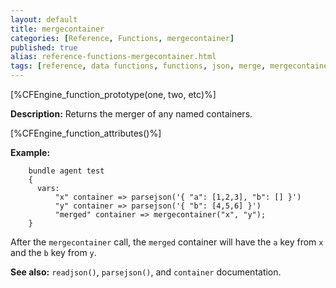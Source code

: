 ```yaml
---
layout: default
title: mergecontainer
categories: [Reference, Functions, mergecontainer]
published: true
alias: reference-functions-mergecontainer.html
tags: [reference, data functions, functions, json, merge, mergecontainer]
---
```


[%CFEngine_function_prototype(one, two, etc)%]

**Description:** Returns the merger of any named containers.

[%CFEngine_function_attributes()%]

**Example:**

```cf3
    bundle agent test
    {
      vars:
          "x" container => parsejson('{ "a": [1,2,3], "b": [] }')
          "y" container => parsejson('{ "b": [4,5,6] }')
          "merged" container => mergecontainer("x", "y");
    }
```

After the `mergecontainer` call, the `merged` container will have the
`a` key from `x` and the `b` key from `y`.

**See also:** `readjson()`, `parsejson()`, and `container` documentation.
